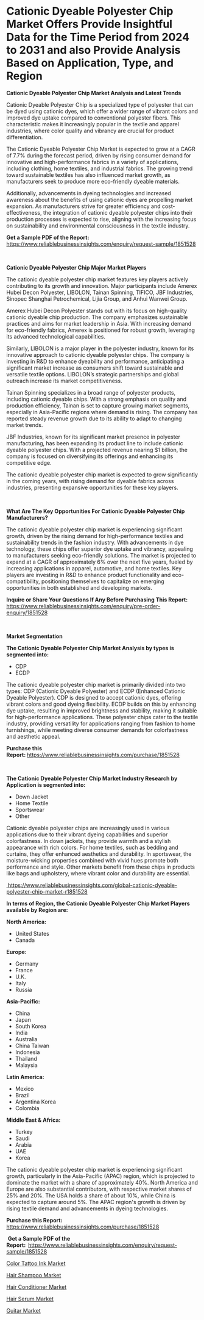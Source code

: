 <p><h1>Cationic Dyeable Polyester Chip Market Offers Provide Insightful Data for the Time Period from 2024 to 2031 and also Provide Analysis Based on Application, Type, and Region</h1></p><p><strong>Cationic Dyeable Polyester Chip Market Analysis and Latest Trends</strong></p>
<p><p>Cationic Dyeable Polyester Chip is a specialized type of polyester that can be dyed using cationic dyes, which offer a wider range of vibrant colors and improved dye uptake compared to conventional polyester fibers. This characteristic makes it increasingly popular in the textile and apparel industries, where color quality and vibrancy are crucial for product differentiation. </p><p>The Cationic Dyeable Polyester Chip Market is expected to grow at a CAGR of 7.7% during the forecast period, driven by rising consumer demand for innovative and high-performance fabrics in a variety of applications, including clothing, home textiles, and industrial fabrics. The growing trend toward sustainable textiles has also influenced market growth, as manufacturers seek to produce more eco-friendly dyeable materials. </p><p>Additionally, advancements in dyeing technologies and increased awareness about the benefits of using cationic dyes are propelling market expansion. As manufacturers strive for greater efficiency and cost-effectiveness, the integration of cationic dyeable polyester chips into their production processes is expected to rise, aligning with the increasing focus on sustainability and environmental consciousness in the textile industry.</p></p>
<p><strong>Get a Sample PDF of the Report:&nbsp;</strong> <a href="https://www.reliablebusinessinsights.com/enquiry/request-sample/1851528?utm_campaign=1726&utm_medium=2&utm_source=Github&utm_content=ia&utm_term=18102024&utm_id=cationic-dyeable-polyester-chip">https://www.reliablebusinessinsights.com/enquiry/request-sample/1851528</a></p>
<p>&nbsp;</p>
<p><strong>Cationic Dyeable Polyester Chip Major Market Players</strong></p>
<p><p>The cationic dyeable polyester chip market features key players actively contributing to its growth and innovation. Major participants include Amerex Hubei Decon Polyester, LIBOLON, Tainan Spinning, TIFICO, JBF Industries, Sinopec Shanghai Petrochemical, Lijia Group, and Anhui Wanwei Group.</p><p>Amerex Hubei Decon Polyester stands out with its focus on high-quality cationic dyeable chip production. The company emphasizes sustainable practices and aims for market leadership in Asia. With increasing demand for eco-friendly fabrics, Amerex is positioned for robust growth, leveraging its advanced technological capabilities.</p><p>Similarly, LIBOLON is a major player in the polyester industry, known for its innovative approach to cationic dyeable polyester chips. The company is investing in R&D to enhance dyeability and performance, anticipating a significant market increase as consumers shift toward sustainable and versatile textile options. LIBOLON’s strategic partnerships and global outreach increase its market competitiveness.</p><p>Tainan Spinning specializes in a broad range of polyester products, including cationic dyeable chips. With a strong emphasis on quality and production efficiency, Tainan is set to capture growing market segments, especially in Asia-Pacific regions where demand is rising. The company has reported steady revenue growth due to its ability to adapt to changing market trends.</p><p>JBF Industries, known for its significant market presence in polyester manufacturing, has been expanding its product line to include cationic dyeable polyester chips. With a projected revenue nearing $1 billion, the company is focused on diversifying its offerings and enhancing its competitive edge.</p><p>The cationic dyeable polyester chip market is expected to grow significantly in the coming years, with rising demand for dyeable fabrics across industries, presenting expansive opportunities for these key players.</p></p>
<p>&nbsp;</p>
<p><strong>What Are The Key Opportunities For Cationic Dyeable Polyester Chip Manufacturers?</strong></p>
<p><p>The cationic dyeable polyester chip market is experiencing significant growth, driven by the rising demand for high-performance textiles and sustainability trends in the fashion industry. With advancements in dye technology, these chips offer superior dye uptake and vibrancy, appealing to manufacturers seeking eco-friendly solutions. The market is projected to expand at a CAGR of approximately 6% over the next five years, fueled by increasing applications in apparel, automotive, and home textiles. Key players are investing in R&D to enhance product functionality and eco-compatibility, positioning themselves to capitalize on emerging opportunities in both established and developing markets.</p></p>
<p><strong>Inquire or Share Your Questions If Any Before Purchasing This Report:</strong> <a href="https://www.reliablebusinessinsights.com/enquiry/pre-order-enquiry/1851528?utm_campaign=1726&utm_medium=2&utm_source=Github&utm_content=ia&utm_term=18102024&utm_id=cationic-dyeable-polyester-chip">https://www.reliablebusinessinsights.com/enquiry/pre-order-enquiry/1851528</a></p>
<p>&nbsp;</p>
<p><strong>Market Segmentation</strong></p>
<p><strong>The Cationic Dyeable Polyester Chip Market Analysis by types is segmented into:</strong></p>
<p><ul><li>CDP</li><li>ECDP</li></ul></p>
<p><p>The cationic dyeable polyester chip market is primarily divided into two types: CDP (Cationic Dyeable Polyester) and ECDP (Enhanced Cationic Dyeable Polyester). CDP is designed to accept cationic dyes, offering vibrant colors and good dyeing flexibility. ECDP builds on this by enhancing dye uptake, resulting in improved brightness and stability, making it suitable for high-performance applications. These polyester chips cater to the textile industry, providing versatility for applications ranging from fashion to home furnishings, while meeting diverse consumer demands for colorfastness and aesthetic appeal.</p></p>
<p><strong>Purchase this Report:&nbsp;</strong><a href="https://www.reliablebusinessinsights.com/purchase/1851528?utm_campaign=1726&utm_medium=2&utm_source=Github&utm_content=ia&utm_term=18102024&utm_id=cationic-dyeable-polyester-chip">https://www.reliablebusinessinsights.com/purchase/1851528</a></p>
<p>&nbsp;</p>
<p><strong>The Cationic Dyeable Polyester Chip Market Industry Research by Application is segmented into:</strong></p>
<p><ul><li>Down Jacket</li><li>Home Textile</li><li>Sportswear</li><li>Other</li></ul></p>
<p><p>Cationic dyeable polyester chips are increasingly used in various applications due to their vibrant dyeing capabilities and superior colorfastness. In down jackets, they provide warmth and a stylish appearance with rich colors. For home textiles, such as bedding and curtains, they offer enhanced aesthetics and durability. In sportswear, the moisture-wicking properties combined with vivid hues promote both performance and style. Other markets benefit from these chips in products like bags and upholstery, where vibrant color and durability are essential.</p></p>
<p><a href="https://www.reliablebusinessinsights.com/global-cationic-dyeable-polyester-chip-market-r1851528?utm_campaign=1726&utm_medium=2&utm_source=Github&utm_content=ia&utm_term=18102024&utm_id=cationic-dyeable-polyester-chip">&nbsp;https://www.reliablebusinessinsights.com/global-cationic-dyeable-polyester-chip-market-r1851528</a></p>
<p><strong>In terms of Region, the Cationic Dyeable Polyester Chip Market Players available by Region are:</strong></p>
<p>
    <p> <strong> North America: </strong>
        <ul>
            <li>United States</li>
            <li>Canada</li>
        </ul>
        </p> 
    <p> <strong> Europe: </strong>
        <ul>
            <li>Germany</li>
            <li>France</li>
            <li>U.K.</li>
            <li>Italy</li>
            <li>Russia</li>
        </ul>
        </p> 
    <p> <strong> Asia-Pacific: </strong>
        <ul>
            <li>China</li>
            <li>Japan</li>
            <li>South Korea</li>
            <li>India</li>
            <li>Australia</li>
            <li>China Taiwan</li>
            <li>Indonesia</li>
            <li>Thailand</li>
            <li>Malaysia</li>
        </ul>
        </p> 
    <p> <strong> Latin America: </strong>
        <ul>
            <li>Mexico</li>
            <li>Brazil</li>
            <li>Argentina Korea</li>
            <li>Colombia</li>
        </ul>
        </p> 
    <p> <strong> Middle East & Africa: </strong>
        <ul>
            <li>Turkey</li>
            <li>Saudi</li>
            <li>Arabia</li>
            <li>UAE</li>
            <li>Korea</li>
        </ul>
    </p>
    </p>
<p><p>The cationic dyeable polyester chip market is experiencing significant growth, particularly in the Asia-Pacific (APAC) region, which is projected to dominate the market with a share of approximately 40%. North America and Europe are also substantial contributors, with respective market shares of 25% and 20%. The USA holds a share of about 10%, while China is expected to capture around 5%. The APAC region's growth is driven by rising textile demand and advancements in dyeing technologies.</p></p>
<p><strong>Purchase this Report: </strong><a href="https://www.reliablebusinessinsights.com/purchase/1851528?utm_campaign=1726&utm_medium=2&utm_source=Github&utm_content=ia&utm_term=18102024&utm_id=cationic-dyeable-polyester-chip">https://www.reliablebusinessinsights.com/purchase/1851528</a></p>
<p>&nbsp;<strong>Get a Sample PDF of the Report:&nbsp;&nbsp;</strong><a href="https://www.reliablebusinessinsights.com/enquiry/request-sample/1851528?utm_campaign=1726&utm_medium=2&utm_source=Github&utm_content=ia&utm_term=18102024&utm_id=cationic-dyeable-polyester-chip">https://www.reliablebusinessinsights.com/enquiry/request-sample/1851528</a></p>
<p><strong></strong></p>
<p><p><a href="https://www.linkedin.com/pulse/color-tattoo-ink-market-overview-forecast-2024-2031-0aave?utm_campaign=1726&utm_medium=2&utm_source=Github&utm_content=ia&utm_term=18102024&utm_id=cationic-dyeable-polyester-chip">Color Tattoo Ink Market</a></p><p><a href="https://www.linkedin.com/pulse/hair-shampoo-market-consolidation-impact-structure-2024-2031-55t1e?utm_campaign=1726&utm_medium=2&utm_source=Github&utm_content=ia&utm_term=18102024&utm_id=cationic-dyeable-polyester-chip">Hair Shampoo Market</a></p><p><a href="https://www.linkedin.com/pulse/comprehensive-hair-conditioner-market-report-segmentation-px4ee?utm_campaign=1726&utm_medium=2&utm_source=Github&utm_content=ia&utm_term=18102024&utm_id=cationic-dyeable-polyester-chip">Hair Conditioner Market</a></p><p><a href="https://www.linkedin.com/pulse/hair-serum-market-size-type-styling-serumhair-treatment-0wdye?utm_campaign=1726&utm_medium=2&utm_source=Github&utm_content=ia&utm_term=18102024&utm_id=cationic-dyeable-polyester-chip">Hair Serum Market</a></p><p><a href="https://www.linkedin.com/pulse/in-depth-guitar-market-review-size-share-132cagr-growth-5bzoe?utm_campaign=1726&utm_medium=2&utm_source=Github&utm_content=ia&utm_term=18102024&utm_id=cationic-dyeable-polyester-chip">Guitar Market</a></p></p>